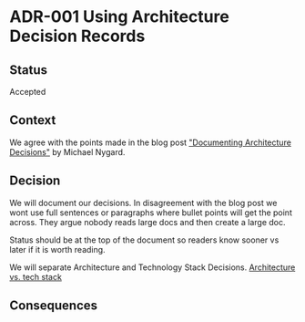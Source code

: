 # ADR-001 Using Architecture Decision Records

## Status

Accepted

## Context

We agree with the points made in the blog post ["Documenting Architecture Decisions"](https://cognitect.com/blog/2011/11/15/documenting-architecture-decisions) by Michael Nygard.

## Decision

We will document our decisions. In disagreement with the blog post we wont use full sentences or paragraphs where bullet points will get the point across. They argue nobody reads large docs and then create a large doc.

Status should be at the top of the document so readers know sooner vs later if it is worth reading.

We will separate Architecture and Technology Stack Decisions. [Architecture vs. tech stack](https://rishat.us/architecture-vs-tech-stack/)

## Consequences
